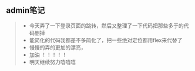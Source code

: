 ## admin笔记

> * 今天弄了一下登录页面的跳转，然后又整理了一下代码把那些多于的代码删掉
> * 能简化的代码我都差不多简化了，把一些绝对定位都用flex来代替了
> * 慢慢的弄的更加的漂亮，
> * 加油 ！！！！！
> * 明天继续努力嘻嘻嘻